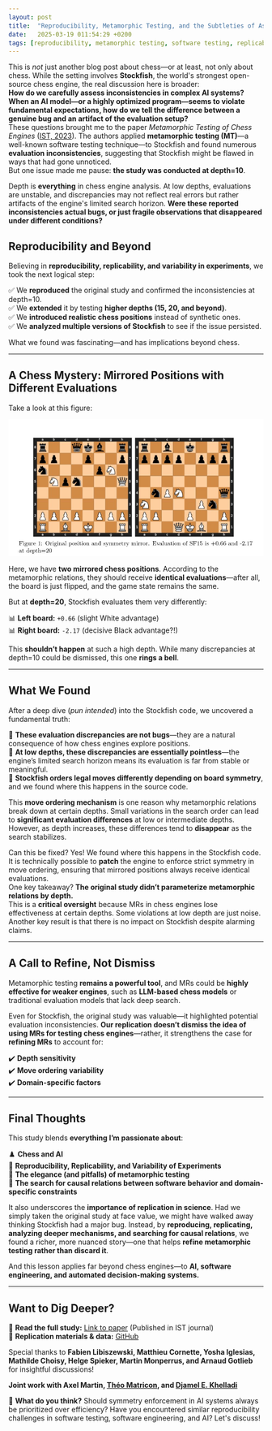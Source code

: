```yaml
---
layout: post
title:  "Reproducibility, Metamorphic Testing, and the Subtleties of Assessing Inconsistencies in AI Systems"
date:   2025-03-19 011:54:29 +0200
tags: [reproducibility, metamorphic testing, software testing, replicability, variability, chess, stockfish, software engineering]
---
```



This is *not* just another blog post about chess—or at least, not only about chess. While the setting involves **Stockfish**, the world's strongest open-source chess engine, the real discussion here is broader:  
**How do we carefully assess inconsistencies in complex AI systems?**
**When an AI model—or a highly optimized program—seems to violate fundamental expectations, how do we tell the difference between a genuine bug and an artifact of the evaluation setup?**  
These questions brought me to the paper *Metamorphic Testing of Chess Engines* ([IST, 2023](https://www.sciencedirect.com/science/article/pii/S0950584923001179)). The authors applied **metamorphic testing (MT)**—a well-known software testing technique—to Stockfish and found numerous **evaluation inconsistencies**, suggesting that Stockfish might be flawed in ways that had gone unnoticed.  
But one issue made me pause: **the study was conducted at depth=10**.  

Depth is **everything** in chess engine analysis. At low depths, evaluations are unstable, and discrepancies may not reflect real errors but rather artifacts of the engine's limited search horizon. **Were these reported inconsistencies actual bugs, or just fragile observations that disappeared under different conditions?**  

## Reproducibility and Beyond  

Believing in **reproducibility, replicability, and variability in experiments**, we took the next logical step:  

✅ We **reproduced** the original study and confirmed the inconsistencies at depth=10.  
✅ We **extended** it by testing **higher depths (15, 20, and beyond)**.  
✅ We **introduced realistic chess positions** instead of synthetic ones.  
✅ We **analyzed multiple versions of Stockfish** to see if the issue persisted.  

What we found was fascinating—and has implications beyond chess.  

---

## A Chess Mystery: Mirrored Positions with Different Evaluations  

Take a look at this figure:  


![SF15-inconsistency](../assets/SF15-inconsistencies.jpeg)

Here, we have **two mirrored chess positions**. According to the metamorphic relations, they should receive **identical evaluations**—after all, the board is just flipped, and the game state remains the same.  

But at **depth=20**, Stockfish evaluates them very differently:  

📊 **Left board:** `+0.66` (slight White advantage)  
📊 **Right board:** `-2.17` (decisive Black advantage?!)  

This **shouldn’t happen** at such a high depth. While many discrepancies at depth=10 could be dismissed, this one **rings a bell**.  

---

## What We Found  

After a deep dive (*pun intended*) into the Stockfish code, we uncovered a fundamental truth:  

🔹 **These evaluation discrepancies are not bugs**—they are a natural consequence of how chess engines explore positions.  
🔹 **At low depths, these discrepancies are essentially pointless**—the engine’s limited search horizon means its evaluation is far from stable or meaningful.  
🔹 **Stockfish orders legal moves differently depending on board symmetry**, and we found where this happens in the source code.  

This **move ordering mechanism** is one reason why metamorphic relations break down at certain depths. Small variations in the search order can lead to **significant evaluation differences** at low or intermediate depths. However, as depth increases, these differences tend to **disappear** as the search stabilizes.  

Can this be fixed?  Yes! We found where this happens in the Stockfish code. It is technically possible to **patch** the engine to enforce strict symmetry in move ordering, ensuring that mirrored positions always receive identical evaluations.  
One key takeaway? **The original study didn’t parameterize metamorphic relations by depth.**  
This is a **critical oversight** because MRs in chess engines lose effectiveness at certain depths. Some violations at low depth are just noise.  
Another key result is that there is no impact on Stockfish despite alarming claims.

---

## A Call to Refine, Not Dismiss  

Metamorphic testing **remains a powerful tool**, and MRs could be **highly effective for weaker engines**, such as **LLM-based chess models** or traditional evaluation models that lack deep search.  

Even for Stockfish, the original study was valuable—it highlighted potential evaluation inconsistencies. **Our replication doesn’t dismiss the idea of using MRs for testing chess engines**—rather, it strengthens the case for **refining MRs** to account for:  

✔️ **Depth sensitivity**  
✔️ **Move ordering variability**  
✔️ **Domain-specific factors**  

---

## Final Thoughts  

This study blends **everything I’m passionate about**:  

♟️ **Chess and AI**  
📏 **Reproducibility, Replicability, and Variability of Experiments**  
🧪 **The elegance (and pitfalls) of metamorphic testing**  
🔎 **The search for causal relations between software behavior and domain-specific constraints**  

It also underscores the **importance of replication in science**. Had we simply taken the original study at face value, we might have walked away thinking Stockfish had a major bug. Instead, by **reproducing, replicating, analyzing deeper mechanisms, and searching for causal relations**, we found a richer, more nuanced story—one that helps **refine metamorphic testing rather than discard it**.  

And this lesson applies far beyond chess engines—to **AI, software engineering, and automated decision-making systems.**  

---

## Want to Dig Deeper?  

📄 **Read the full study:** [Link to paper](https://hal.science/hal-04943474v2) (Published in IST journal)  
📂 **Replication materials & data:** [GitHub](https://github.com/acherm/chess-MT-Stockfish)  

Special thanks to **Fabien Libiszewski, Matthieu Cornette, Yosha Iglesias, Mathilde Choisy, Helge Spieker, Martin Monperrus, and Arnaud Gotlieb** for insightful discussions!  

**Joint work with Axel Martin, [Théo Matricon](https://theomat.github.io/), and [Djamel E. Khelladi](https://people.irisa.fr/Djamel-Eddine.Khelladi/)**  

💬 **What do you think?** Should symmetry enforcement in AI systems always be prioritized over efficiency? Have you encountered similar reproducibility challenges in software testing, software engineering, and AI? Let's discuss!  




